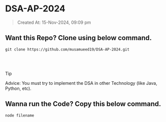 # DSA-AP-2024 
>Created At: 15-Nov-2024, 09:09 pm

## Want this Repo? Clone using below command. 
```
git clone https://github.com/musamueed19/DSA-AP-2024.git
```

<br><br>

> [!TIP]
> Advice: You must try to implement the DSA in other Technology (like Java, Python, etc).

## Wanna run the Code? Copy this below command.
```
node filename
```


